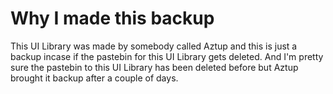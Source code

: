 # Why I made this backup

This UI Library was made by somebody called Aztup and this is just a backup incase if the pastebin for this UI Library gets deleted. And I'm pretty sure the pastebin to this UI Library has been deleted before but Aztup brought it backup after a couple of days.
